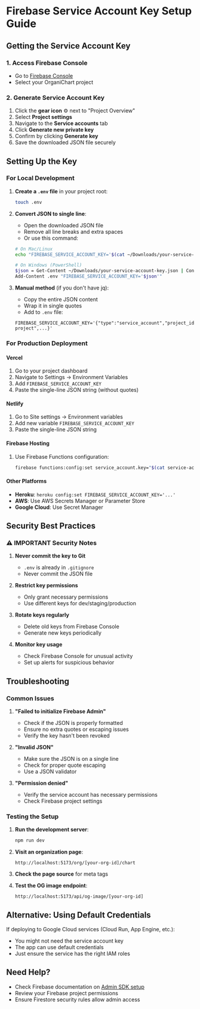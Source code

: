 # Firebase Service Account Key Setup Guide

## Getting the Service Account Key

### 1. Access Firebase Console
- Go to [Firebase Console](https://console.firebase.google.com)
- Select your OrganiChart project

### 2. Generate Service Account Key
1. Click the **gear icon** ⚙️ next to "Project Overview"
2. Select **Project settings**
3. Navigate to the **Service accounts** tab
4. Click **Generate new private key**
5. Confirm by clicking **Generate key**
6. Save the downloaded JSON file securely

## Setting Up the Key

### For Local Development

1. **Create a `.env` file** in your project root:
   ```bash
   touch .env
   ```

2. **Convert JSON to single line**:
   - Open the downloaded JSON file
   - Remove all line breaks and extra spaces
   - Or use this command:
   ```bash
   # On Mac/Linux
   echo "FIREBASE_SERVICE_ACCOUNT_KEY='$(cat ~/Downloads/your-service-account-key.json | jq -c .)'" >> .env
   
   # On Windows (PowerShell)
   $json = Get-Content ~/Downloads/your-service-account-key.json | ConvertFrom-Json | ConvertTo-Json -Compress
   Add-Content .env "FIREBASE_SERVICE_ACCOUNT_KEY='$json'"
   ```

3. **Manual method** (if you don't have jq):
   - Copy the entire JSON content
   - Wrap it in single quotes
   - Add to `.env` file:
   ```env
   FIREBASE_SERVICE_ACCOUNT_KEY='{"type":"service_account","project_id":"your-project",...}'
   ```

### For Production Deployment

#### Vercel
1. Go to your project dashboard
2. Navigate to Settings → Environment Variables
3. Add `FIREBASE_SERVICE_ACCOUNT_KEY`
4. Paste the single-line JSON string (without quotes)

#### Netlify
1. Go to Site settings → Environment variables
2. Add new variable `FIREBASE_SERVICE_ACCOUNT_KEY`
3. Paste the single-line JSON string

#### Firebase Hosting
1. Use Firebase Functions configuration:
   ```bash
   firebase functions:config:set service_account.key="$(cat service-account-key.json | jq -c .)"
   ```

#### Other Platforms
- **Heroku**: `heroku config:set FIREBASE_SERVICE_ACCOUNT_KEY='...'`
- **AWS**: Use AWS Secrets Manager or Parameter Store
- **Google Cloud**: Use Secret Manager

## Security Best Practices

### ⚠️ IMPORTANT Security Notes

1. **Never commit the key to Git**
   - `.env` is already in `.gitignore`
   - Never commit the JSON file

2. **Restrict key permissions**
   - Only grant necessary permissions
   - Use different keys for dev/staging/production

3. **Rotate keys regularly**
   - Delete old keys from Firebase Console
   - Generate new keys periodically

4. **Monitor key usage**
   - Check Firebase Console for unusual activity
   - Set up alerts for suspicious behavior

## Troubleshooting

### Common Issues

1. **"Failed to initialize Firebase Admin"**
   - Check if the JSON is properly formatted
   - Ensure no extra quotes or escaping issues
   - Verify the key hasn't been revoked

2. **"Invalid JSON"**
   - Make sure the JSON is on a single line
   - Check for proper quote escaping
   - Use a JSON validator

3. **"Permission denied"**
   - Verify the service account has necessary permissions
   - Check Firebase project settings

### Testing the Setup

1. **Run the development server**:
   ```bash
   npm run dev
   ```

2. **Visit an organization page**:
   ```
   http://localhost:5173/org/[your-org-id]/chart
   ```

3. **Check the page source** for meta tags

4. **Test the OG image endpoint**:
   ```
   http://localhost:5173/api/og-image/[your-org-id]
   ```

## Alternative: Using Default Credentials

If deploying to Google Cloud services (Cloud Run, App Engine, etc.):
- You might not need the service account key
- The app can use default credentials
- Just ensure the service has the right IAM roles

## Need Help?

- Check Firebase documentation on [Admin SDK setup](https://firebase.google.com/docs/admin/setup)
- Review your Firebase project permissions
- Ensure Firestore security rules allow admin access
